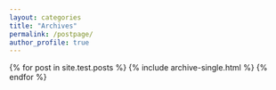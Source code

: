 ```yaml
---
layout: categories
title: "Archives"
permalink: /postpage/
author_profile: true
---
```

{% for post in site.test.posts %}
  {% include archive-single.html %}
{% endfor %}

